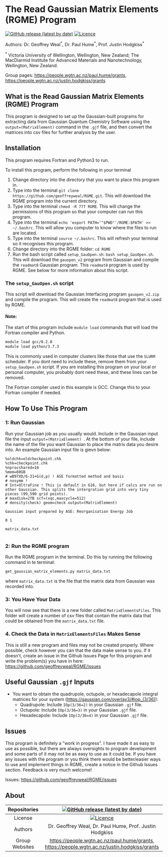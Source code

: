 # The Read Gaussian Matrix Elements (RGME) Program

[![GitHub release (latest by date)](https://img.shields.io/github/v/release/geoffreyweal/RGME)](https://github.com/geoffreyweal/RGME)
[![Licence](https://img.shields.io/github/license/geoffreyweal/RGME)](https://www.gnu.org/licenses/agpl-3.0.en.html)

Authors: Dr. Geoffrey Weal<sup>\*</sup>, Dr. Paul Hume<sup>\*</sup>, Prof. Justin Hodgkiss<sup>\*</sup>

<sup>\*</sup> Victoria University of Wellington, Wellington, New Zealand; The MacDiarmid Institute for Advanced Materials and Nanotechnology, Wellington, New Zealand. 

Group pages: https://people.wgtn.ac.nz/paul.hume/grants, https://people.wgtn.ac.nz/justin.hodgkiss/grants

## What is the Read Gaussian Matrix Elements (RGME) Program

This program is designed to set up the Gaussian-built programs for extracting data from Gaussian Quantum Chemistry Software using the ``output=(MatrixElement)`` command in the ``.gjf`` file, and then convert the matrices into csv files for further analysis by the user. 

## Installation

This program requires Fortran and Python3 to run.

To install this program, perform the following in your terminal

1. Change directory into the directory that you want to place this program in.
2. Type into the terminal ``git clone https://github.com/geoffreyweal/RGME.git``. This will download the RGME program into the current directory.
3. Type into the terminal ``chmod -R 777 RGME``. This will change the permissions of this program so that your computer can run this program.
3. Type into the terminal ``echo 'export PATH='"$PWD"'/RGME:$PATH' >> ~/.bashrc``. This will allow you computer to know where the files to run are located.
4. Type into the terminal ``source ~/.bashrc``. This will refresh your terminal so it recognises this program.
5. Change directory into the RGME folder: ``cd RGME``
6. Run the bash script called ``setup_GauOpen.sh``: ``bash setup_GauOpen.sh``. This will download the ``gauopen_v2`` program from Gaussian and compile the ``readmat8`` Gaussian program. This ``readmat8`` program is used by RGME. See below for more information about this script. 

### The ``setup_GauOpen.sh`` script

This script will download the Gaussian Interfacing program ``gauopen_v2.zip`` and compile the program. This will create the ``readmat8`` program that is used by RGME.

#### Note: 

The start of this program include ``module load`` commands that will load the Fortran compiler and Python. 

```bash
module load gcc/8.2.0
module load python/3.7.3
```

This is commonly used in computer clusters like those that use the ``SLURM`` scheduler. If you dont need to include these, remove them from your ``setup_GauOpen.sh`` script. If you are installing this program on your local or personal computer, you probably dont need these, and these lines can be removed. 

The Fortran compiler used in this example is GCC. Change this to your Fortran compiler if needed.

## How To Use This Program

### 1: Run Gaussian

Run your Gaussian job as you usually would. Include in the Gaussian input file the input ``output=(MatrixElement)
``. At the bottom of your file, include the name of the file you want Gaussian to place the matrix data you desire into. An example Gaussian input file is gievn below:

```
%oldchk=oldcheckpoint.chk
%chk=checkpoint.chk
%nprocshared=16
%mem=60GB
# wB97XD/6-31+G(d,p) ! ASE formatted method and basis
# nosymm ! 
# Int=UltraFine ! This is default in G16, but here if calcs are run on other Gaussian. This splits the intergration grid into very tiny pieces (99,590 grid points).
# maxdisk=2TB scf=(xqc,maxcycle=512)
# density(check) geom=check output=(MatrixElement)

Gaussian input prepared by ASE: Reorganisation Energy Job

0 1

matrix_data.txt


```

### 2: Run the RGME program

Run the RGME program in the terminal. Do this by running the following command in te terminal:

``` bash
get_gaussian_matrix_elements.py matrix_data.txt
```

where ``matrix_data.txt`` is the file that the matrix data from Gaussian was recorded into.

### 3: You Have Your Data

You will now see that there is a new folder called ``MatrixElementsFiles``. This folder will create a number of csv files that contain the matrix data that could be obtained from the ``matrix_data.txt`` file. 

### 4. Check the Data in ``MatrixElementsFiles`` Makes Sense

This is still a new program and files may not be created properly. Where possible, check however you can that the data make sense to you. If it doesn't, create an issue in the Github Issues Page for this program and write the problem(s) you have in here: https://github.com/geoffreyweal/RGME/issues

## Useful Gaussian ``.gjf`` Inputs

* You want to obtain the quadrupole, octupole, or hexadecapole integral matrices for your system (https://gaussian.com/overlay3/#iop_(3/36)): 
	* Quadrupole: Include ``IOp(3/36=2)`` in your Gaussian ``.gjf`` file.
	* Octupole: Include ``IOp(3/36=3)`` in your Gaussian ``.gjf`` file.
	* Hexadecapole: Include ``IOp(3/36=4)`` in your Gaussian ``.gjf`` file.

## Issues

This program is definitely a "work in progress". I have made it as easy to use as possible, but there are always oversights to program development and some parts of it may not be as easy to use as it could be. If you have any issues with the program or you think there would be better/easier ways to use and implement things in RGME, create a notice in the Github Issues section. Feedback is very much welcome!

Issues: https://github.com/geoffreyweal/RGME/issues

## About

<div align="center">

| Repositories | [![GitHub release (latest by date)](https://img.shields.io/github/v/release/geoffreyweal/RGME)](https://github.com/geoffreyweal/RGME) |
|:----------------------:|:-------------------------------------------------------------:|
| License | [![Licence](https://img.shields.io/github/license/geoffreyweal/RGME)](https://www.gnu.org/licenses/agpl-3.0.en.html) |
| Authors | Dr. Geoffrey Weal, Dr. Paul Hume, Prof. Justin Hodgkiss |
| Group Websites | https://people.wgtn.ac.nz/paul.hume/grants, https://people.wgtn.ac.nz/justin.hodgkiss/grants |

</div>

